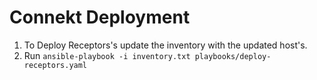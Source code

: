 Connekt Deployment
=======================

1. To Deploy Receptors's update the inventory with the updated host's.
2. Run `ansible-playbook -i inventory.txt playbooks/deploy-receptors.yaml`
